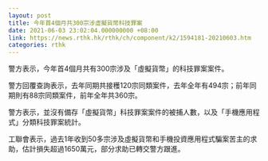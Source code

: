 ```yaml
---
layout: post
title: 今年首4個月共300宗涉虛擬貨幣科技罪案
date: 2021-06-03 23:02:04.000000000 +08:00
link: https://news.rthk.hk/rthk/ch/component/k2/1594181-20210603.htm
categories: rthk
---
```


警方表示，今年首4個月共有300宗涉及「虛擬貨幣」的科技罪案案件。

警方回覆查詢表示，去年同期共接穫120宗同類案件，去年全年有494宗；前年同期則有88宗同類案件，前年全年共360宗。

警方表示，並沒有備存「虛擬貨幣」科技罪案案件的被捕人數，以及「手機應用程式」分類科技罪案統計。

工聯會表示，過去1年收到50多宗涉及虛擬貨幣和手機投資應用程式騙案苦主的求助，估計損失超過1650萬元，部分求助已轉交警方跟進。
